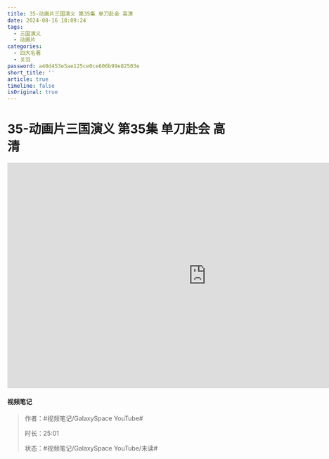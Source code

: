 ```yaml
---
title: 35-动画片三国演义 第35集 单刀赴会 高清
date: 2024-08-16 18:09:24
tags:
  - 三国演义
  - 动画片
categories:
  - 四大名著
  - 关羽
password: a40d453e5ae125ce0ce606b99e82503e
short_title: ''
article: true
timeline: false
isOriginal: true
---
```



<!-- more -->


# 35-动画片三国演义 第35集 单刀赴会 高清

<iframe sandbox="allow-top-navigation-by-user-activation allow-same-origin allow-forms allow-scripts allow-popups" src="https://www.youtube.com/embed/50XTn9ONvB4" data-src="" border="0" frameborder="no" framespacing="0" allowfullscreen="true" style="height: 513px; width: 903px; pointer-events: none;"></iframe>

#### <span data-type="text" style="text-shadow: 1px 1px var(--b3-theme-surface-lighter), 2px 2px var(--b3-theme-surface-lighter), 3px 3px var(--b3-theme-surface-lighter), 4px 4px var(--b3-theme-surface-lighter);">视频笔记</span>

> 作者：#视频笔记/GalaxySpace YouTube#​
>
> 时长：25:01
>
> 状态：#视频笔记/GalaxySpace YouTube/未读#​

‍
